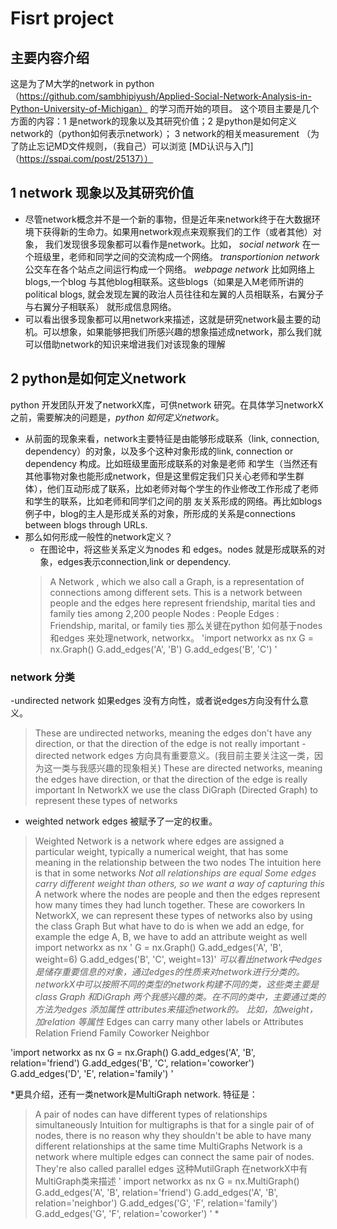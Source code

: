 # Fisrt project
## 主要内容介绍
这是为了M大学的network in python（https://github.com/sambhipiyush/Applied-Social-Network-Analysis-in-Python-University-of-Michigan） 的学习而开始的项目。
这个项目主要是几个方面的内容：1 是network的现象以及其研究价值；2 是python是如何定义network的（python如何表示network）； 3 network的相关measurement
（为了防止忘记MD文件规则，（我自己）可以浏览 [MD认识与入门]（https://sspai.com/post/25137））

## 1 network 现象以及其研究价值
- 尽管network概念并不是一个新的事物，但是近年来network终于在大数据环境下获得新的生命力。如果用network观点来观察我们的工作（或者其他）对象，
  我们发现很多现象都可以看作是network。比如，
    *social network* 
    在一个班级里，老师和同学之间的交流构成一个网络。
    *transportionion network*
    公交车在各个站点之间运行构成一个网络。
    *webpage network*
    比如网络上blogs,一个blog 与其他blog相联系。这些blogs（如果是入M老师所讲的political blogs, 就会发现左翼的政治人员往往和左翼的人员相联系，右翼分子与右翼分子相联系）
    就形成信息网络。
 - 可以看出很多现象都可以用network来描述，这就是研究network最主要的动机。可以想象，如果能够把我们所感兴趣的想象描述成network，那么我们就可以借助network的知识来增进我们对该现象的理解
## 2 python是如何定义network
  python 开发团队开发了networkX库，可供network 研究。在具体学习networkX之前，需要解决的问题是，*python 如何定义network*。
- 从前面的现象来看，network主要特征是由能够形成联系（link, connection, dependency）的对象，以及多个这种对象形成的link, connection or dependency 构成。比如班级里面形成联系的对象是老师   和学生（当然还有其他事物对象也能形成network，但是这里假定我们只关心老师和学生群体），他们互动形成了联系，比如老师对每个学生的作业修改工作形成了老师和学生的联系，比如老师和同学们之间的朋   友关系形成的网络。再比如blogs例子中，blog的主人是形成关系的对象，所形成的关系是connections between blogs through URLs. 
- 那么如何形成一般性的network定义？ 
  * 在图论中，将这些关系定义为nodes 和 edges。nodes 就是形成联系的对象，edges表示connection,link or dependency.
  > A Network , which we also call a Graph, is a representation of connections among different sets. 
  > This is a network between people and the edges here represent friendship, marital ties and family ties among 2,200 people
  > Nodes : People
  > Edges : Friendship, marital, or family ties
  那么关键在python 如何基于nodes 和edges 来处理network, networkx。
  'import networkx as nx
  G = nx.Graph()
  G.add_edges('A', 'B')
  G.add_edges('B', 'C') '
### network 分类
  -undirected network 
  如果edges 没有方向性，或者说edges方向没有什么意义。
  >These are undirected networks, meaning the edges don't have any direction, or that the direction of the edge is not really important
  -directed network
  edges 方向具有重要意义。(我目前主要关注这一类，因为这一类与我感兴趣的现象相关)
  >These are directed networks, meaning the edges have direction, or that the direction of the edge is really important
  >In NetworkX we use the class DiGraph (Directed Graph) to represent these types of networks
  - weighted network
  edges 被赋予了一定的权重。
  >Weighted Network is a network where edges are assigned a particular weight, typically a numerical weight, that has some meaning in the relationship between the two nodes
  >The intuition here is that in some networks
  > *Not all relationships are equal*
  > *Some edges carry different weight than others, so we want a way of capturing this*
  > A network where the nodes are people and then the edges represent how many times they had lunch together. These are coworkers
  > In NetworkX, we can represent these types of networks also by using the class Graph
  > But what have to do is when we add an edge, for example the edge A, B, we have to add an attribute weight as well
  >  import networkx as nx
 ' G = nx.Graph()
  G.add_edges('A', 'B', weight=6)
  G.add_edges('B', 'C', weight=13)'
  *可以看出network中edges是储存重要信息的对象，通过edges的性质来对network进行分类的。networkX中可以按照不同的类型的network构建不同的类，这些类主要是class Graph 和DiGraph 两个我感兴趣的类。在不同的类中，主要通过类的方法为edges 添加属性 attributes来描述network的。 比如，加weight，加relation 等属性*
  > Edges can carry many other labels or Attributes
>Relation
>Friend
>Family
>Coworker
>Neighbor

'import networkx as nx
 G = nx.Graph()
 G.add_edges('A', 'B', relation='friend')
 G.add_edges('B', 'C', relation='coworker')
 G.add_edges('D', 'E', relation='family') '

*更具介绍，还有一类network是MultiGraph network.
特征是：
>A pair of nodes can have different types of relationships simultaneously
>Intuition for multigraphs is that for a single pair of of nodes, there is no reason why they shouldn't be able to have many different relationships at the same time
>MultiGraphs Network is a network where multiple edges can connect the same pair of nodes. They're also called parallel edges
这种MutilGraph 在networkX中有 MultiGraph类来描述
 ' import networkx as nx
  G = nx.MultiGraph()
  G.add_edges('A', 'B', relation='friend')
  G.add_edges('A', 'B', relation='neighbor')
  G.add_edges('G', 'F', relation='family')
  G.add_edges('G', 'F', relation='coworker') ' *
  

 
  
